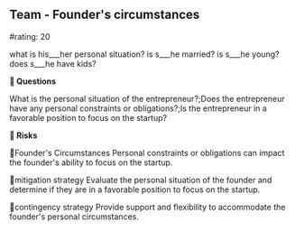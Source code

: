 

## Team - Founder's circumstances

#rating: 20


what is his___her personal situation? is s___he married? is s___he young? does s___he have kids?

**💭 Questions**

What is the personal situation of the entrepreneur?;Does the entrepreneur have any personal constraints or obligations?;Is the entrepreneur in a favorable position to focus on the startup?

**🚨 Risks**

🚨Founder's Circumstances
Personal constraints or obligations can impact the founder's ability to focus on the startup.

🚨mitigation strategy
Evaluate the personal situation of the founder and determine if they are in a favorable position to focus on the startup.

🚨contingency strategy
Provide support and flexibility to accommodate the founder's personal circumstances.




